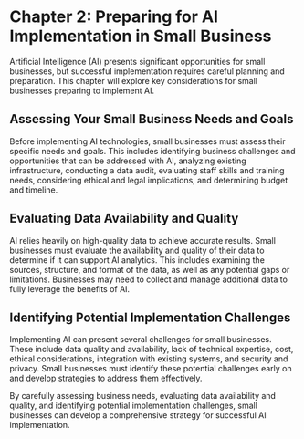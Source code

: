 Chapter 2: Preparing for AI Implementation in Small Business
============================================================

Artificial Intelligence (AI) presents significant opportunities for small businesses, but successful implementation requires careful planning and preparation. This chapter will explore key considerations for small businesses preparing to implement AI.

Assessing Your Small Business Needs and Goals
---------------------------------------------

Before implementing AI technologies, small businesses must assess their specific needs and goals. This includes identifying business challenges and opportunities that can be addressed with AI, analyzing existing infrastructure, conducting a data audit, evaluating staff skills and training needs, considering ethical and legal implications, and determining budget and timeline.

Evaluating Data Availability and Quality
----------------------------------------

AI relies heavily on high-quality data to achieve accurate results. Small businesses must evaluate the availability and quality of their data to determine if it can support AI analytics. This includes examining the sources, structure, and format of the data, as well as any potential gaps or limitations. Businesses may need to collect and manage additional data to fully leverage the benefits of AI.

Identifying Potential Implementation Challenges
-----------------------------------------------

Implementing AI can present several challenges for small businesses. These include data quality and availability, lack of technical expertise, cost, ethical considerations, integration with existing systems, and security and privacy. Small businesses must identify these potential challenges early on and develop strategies to address them effectively.

By carefully assessing business needs, evaluating data availability and quality, and identifying potential implementation challenges, small businesses can develop a comprehensive strategy for successful AI implementation.
